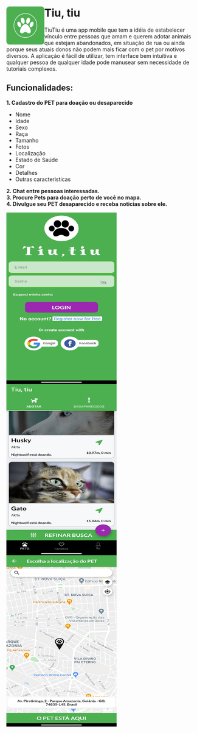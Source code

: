 <h1>Tiu, tiu <img align="left" src="assets/icon.png" width="100" height="100"/> </h1>

<p>TiuTiu é uma app mobile que tem a idéia de estabelecer vínculo entre pessoas que
amam e querem adotar animais que estejam abandonados, em situação de rua ou ainda porque seus atuais donos não podem mais ficar com o pet por motivos diversos.
A aplicação é fácil de utilizar, tem interface bem intuitiva e qualquer pessoa de qualquer
idade pode manusear sem necessidade de tutoriais complexos.</p>

<h2>Funcionalidades:</h2>

<strong>1. Cadastro do PET para doação ou desaparecido</strong>

  <ul>
    <li>Nome</li>
    <li>Idade</li>
    <li>Sexo</li>
    <li>Raça</li>
    <li>Tamanho</li>
    <li>Fotos</li>
    <li>Localização</li>
    <li>Estado de Saúde</li>
    <li>Cor</li>
    <li>Detalhes</li>
    <li>Outras caracteristicas</li>
  </ul>

<strong>2. Chat entre pessoas interessadas.<br/></strong>
<strong>3. Procure Pets para doação perto de você no mapa.<br/></strong>
<strong>4. Divulgue seu PET desaparecido e receba noticias sobre ele.<br/>


<div>
  <img align="left" src="assets/screenshots/login.jpg" width="290" height="450"/>
  <img align="left" src="assets/screenshots/home.jpg" width="290" height="450"/>
  <img align="left" src="assets/screenshots/mapa.jpg" width="290" height="450"/>
</div>

